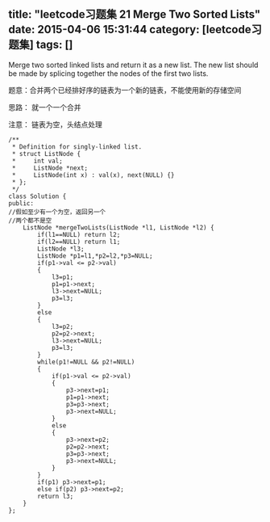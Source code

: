 title: "leetcode习题集 21 Merge Two Sorted Lists"
date: 2015-04-06 15:31:44
category: [leetcode习题集]
tags: []
---

Merge two sorted linked lists and return it as a new list. The new list should be made by splicing together the nodes of the first two lists.


题意：合并两个已经排好序的链表为一个新的链表，不能使用新的存储空间

思路：
就一个一个合并

注意：
链表为空，头结点处理

```
/**
 * Definition for singly-linked list.
 * struct ListNode {
 *     int val;
 *     ListNode *next;
 *     ListNode(int x) : val(x), next(NULL) {}
 * };
 */
class Solution {
public:
//假如至少有一个为空，返回另一个
//两个都不是空
    ListNode *mergeTwoLists(ListNode *l1, ListNode *l2) {
        if(l1==NULL) return l2;
        if(l2==NULL) return l1;
        ListNode *l3;
        ListNode *p1=l1,*p2=l2,*p3=NULL;
        if(p1->val <= p2->val)
        {
            l3=p1;
            p1=p1->next;
            l3->next=NULL;
            p3=l3;
        }
        else
        {
            l3=p2;
            p2=p2->next;
            l3->next=NULL;
            p3=l3;
        }
        while(p1!=NULL && p2!=NULL)
        {
            if(p1->val <= p2->val)
            {
                p3->next=p1;
                p1=p1->next;
                p3=p3->next;
                p3->next=NULL;
            }
            else
            {
                p3->next=p2;
                p2=p2->next;
                p3=p3->next;
                p3->next=NULL;
            }
        }
        if(p1) p3->next=p1;
        else if(p2) p3->next=p2;
        return l3;
    }
};
```